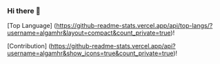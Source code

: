 ### Hi there 👋

[Top Language]
(https://github-readme-stats.vercel.app/api/top-langs/?username=algamhr&layout=compact&count_private=true)!

[Contribution]
(https://github-readme-stats.vercel.app/api?username=algamhr&show_icons=true&count_private=true)!
